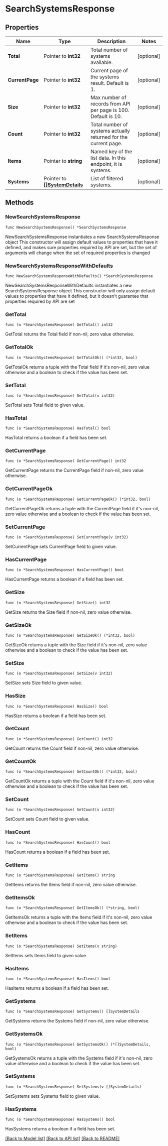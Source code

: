 # SearchSystemsResponse

## Properties

Name | Type | Description | Notes
------------ | ------------- | ------------- | -------------
**Total** | Pointer to **int32** | Total number of systems available. | [optional] 
**CurrentPage** | Pointer to **int32** | Current page of the systems result. Default is 1. | [optional] 
**Size** | Pointer to **int32** | Max number of records from API per page is 100. Default is 10. | [optional] 
**Count** | Pointer to **int32** | Total number of systems actually returned for the current page. | [optional] 
**Items** | Pointer to **string** | Named key of the list data. In this endpoint, it is systems. | [optional] 
**Systems** | Pointer to [**[]SystemDetails**](SystemDetails.md) | List of filtered systems. | [optional] 

## Methods

### NewSearchSystemsResponse

`func NewSearchSystemsResponse() *SearchSystemsResponse`

NewSearchSystemsResponse instantiates a new SearchSystemsResponse object
This constructor will assign default values to properties that have it defined,
and makes sure properties required by API are set, but the set of arguments
will change when the set of required properties is changed

### NewSearchSystemsResponseWithDefaults

`func NewSearchSystemsResponseWithDefaults() *SearchSystemsResponse`

NewSearchSystemsResponseWithDefaults instantiates a new SearchSystemsResponse object
This constructor will only assign default values to properties that have it defined,
but it doesn't guarantee that properties required by API are set

### GetTotal

`func (o *SearchSystemsResponse) GetTotal() int32`

GetTotal returns the Total field if non-nil, zero value otherwise.

### GetTotalOk

`func (o *SearchSystemsResponse) GetTotalOk() (*int32, bool)`

GetTotalOk returns a tuple with the Total field if it's non-nil, zero value otherwise
and a boolean to check if the value has been set.

### SetTotal

`func (o *SearchSystemsResponse) SetTotal(v int32)`

SetTotal sets Total field to given value.

### HasTotal

`func (o *SearchSystemsResponse) HasTotal() bool`

HasTotal returns a boolean if a field has been set.

### GetCurrentPage

`func (o *SearchSystemsResponse) GetCurrentPage() int32`

GetCurrentPage returns the CurrentPage field if non-nil, zero value otherwise.

### GetCurrentPageOk

`func (o *SearchSystemsResponse) GetCurrentPageOk() (*int32, bool)`

GetCurrentPageOk returns a tuple with the CurrentPage field if it's non-nil, zero value otherwise
and a boolean to check if the value has been set.

### SetCurrentPage

`func (o *SearchSystemsResponse) SetCurrentPage(v int32)`

SetCurrentPage sets CurrentPage field to given value.

### HasCurrentPage

`func (o *SearchSystemsResponse) HasCurrentPage() bool`

HasCurrentPage returns a boolean if a field has been set.

### GetSize

`func (o *SearchSystemsResponse) GetSize() int32`

GetSize returns the Size field if non-nil, zero value otherwise.

### GetSizeOk

`func (o *SearchSystemsResponse) GetSizeOk() (*int32, bool)`

GetSizeOk returns a tuple with the Size field if it's non-nil, zero value otherwise
and a boolean to check if the value has been set.

### SetSize

`func (o *SearchSystemsResponse) SetSize(v int32)`

SetSize sets Size field to given value.

### HasSize

`func (o *SearchSystemsResponse) HasSize() bool`

HasSize returns a boolean if a field has been set.

### GetCount

`func (o *SearchSystemsResponse) GetCount() int32`

GetCount returns the Count field if non-nil, zero value otherwise.

### GetCountOk

`func (o *SearchSystemsResponse) GetCountOk() (*int32, bool)`

GetCountOk returns a tuple with the Count field if it's non-nil, zero value otherwise
and a boolean to check if the value has been set.

### SetCount

`func (o *SearchSystemsResponse) SetCount(v int32)`

SetCount sets Count field to given value.

### HasCount

`func (o *SearchSystemsResponse) HasCount() bool`

HasCount returns a boolean if a field has been set.

### GetItems

`func (o *SearchSystemsResponse) GetItems() string`

GetItems returns the Items field if non-nil, zero value otherwise.

### GetItemsOk

`func (o *SearchSystemsResponse) GetItemsOk() (*string, bool)`

GetItemsOk returns a tuple with the Items field if it's non-nil, zero value otherwise
and a boolean to check if the value has been set.

### SetItems

`func (o *SearchSystemsResponse) SetItems(v string)`

SetItems sets Items field to given value.

### HasItems

`func (o *SearchSystemsResponse) HasItems() bool`

HasItems returns a boolean if a field has been set.

### GetSystems

`func (o *SearchSystemsResponse) GetSystems() []SystemDetails`

GetSystems returns the Systems field if non-nil, zero value otherwise.

### GetSystemsOk

`func (o *SearchSystemsResponse) GetSystemsOk() (*[]SystemDetails, bool)`

GetSystemsOk returns a tuple with the Systems field if it's non-nil, zero value otherwise
and a boolean to check if the value has been set.

### SetSystems

`func (o *SearchSystemsResponse) SetSystems(v []SystemDetails)`

SetSystems sets Systems field to given value.

### HasSystems

`func (o *SearchSystemsResponse) HasSystems() bool`

HasSystems returns a boolean if a field has been set.


[[Back to Model list]](../README.md#documentation-for-models) [[Back to API list]](../README.md#documentation-for-api-endpoints) [[Back to README]](../README.md)


